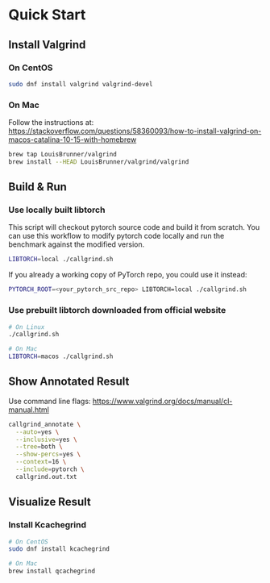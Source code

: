 # Quick Start

## Install Valgrind

### On CentOS
```bash
sudo dnf install valgrind valgrind-devel
```

### On Mac
Follow the instructions at: https://stackoverflow.com/questions/58360093/how-to-install-valgrind-on-macos-catalina-10-15-with-homebrew
```bash
brew tap LouisBrunner/valgrind
brew install --HEAD LouisBrunner/valgrind/valgrind
```

## Build & Run

### Use locally built libtorch
This script will checkout pytorch source code and build it from scratch.
You can use this workflow to modify pytorch code locally and run the benchmark against the modified version.
```bash
LIBTORCH=local ./callgrind.sh
```
If you already a working copy of PyTorch repo, you could use it instead:
```bash
PYTORCH_ROOT=<your_pytorch_src_repo> LIBTORCH=local ./callgrind.sh
```

### Use prebuilt libtorch downloaded from official website
```bash
# On Linux
./callgrind.sh

# On Mac
LIBTORCH=macos ./callgrind.sh
```

## Show Annotated Result

Use command line flags: https://www.valgrind.org/docs/manual/cl-manual.html

```bash
callgrind_annotate \
  --auto=yes \
  --inclusive=yes \
  --tree=both \
  --show-percs=yes \
  --context=16 \
  --include=pytorch \
  callgrind.out.txt
```

## Visualize Result

### Install Kcachegrind
```bash
# On CentOS
sudo dnf install kcachegrind

# On Mac
brew install qcachegrind
```
